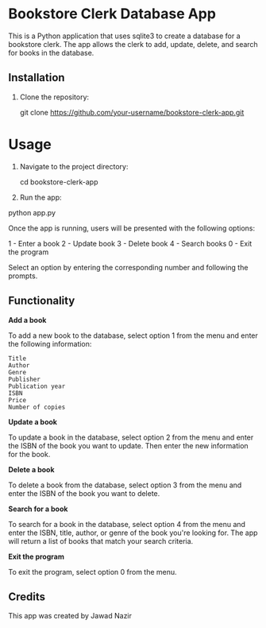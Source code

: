 # Bookstore Clerk Database App

This is a Python application that uses sqlite3 to create a database for a bookstore clerk. The app allows the clerk to add, update, delete, and search for books in the database.

## Installation

1. Clone the repository:
    
      git clone https://github.com/your-username/bookstore-clerk-app.git

  

# Usage

1. Navigate to the project directory:

    cd bookstore-clerk-app

2. Run the app:

  python app.py

Once the app is running, users will be presented with the following options:

  1 - Enter a book
  2 - Update book
  3 - Delete book
  4 - Search books
  0 - Exit the program

Select an option by entering the corresponding number and following the prompts.

## Functionality

**Add a book**

To add a new book to the database, select option 1 from the menu and enter the following information:

    Title
    Author
    Genre
    Publisher
    Publication year
    ISBN
    Price
    Number of copies

**Update a book**

To update a book in the database, select option 2 from the menu and enter the ISBN of the book you want to update. Then enter the new information for the book.

**Delete a book**

To delete a book from the database, select option 3 from the menu and enter the ISBN of the book you want to delete.

**Search for a book**

To search for a book in the database, select option 4 from the menu and enter the ISBN, title, author, or genre of the book you're looking for. The app will return a list of books that match your search criteria.

**Exit the program**

To exit the program, select option 0 from the menu.

## Credits

This app was created by Jawad Nazir
